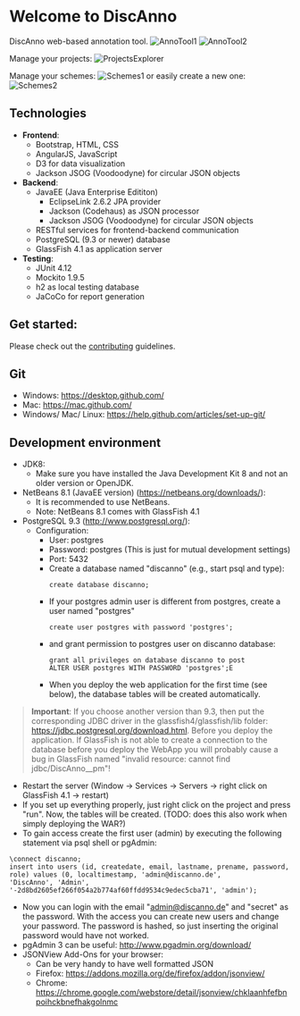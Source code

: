 # Welcome to DiscAnno
DiscAnno web-based annotation tool.
![AnnoTool1](https://cloud.githubusercontent.com/assets/7132775/13761225/943137e0-ea37-11e5-832e-e129b086f7fa.jpg)
![AnnoTool2](https://cloud.githubusercontent.com/assets/7132775/13761479/2c65b9cc-ea39-11e5-94e1-b401535a552e.png)

Manage your projects:
![ProjectsExplorer](https://cloud.githubusercontent.com/assets/7132775/13761517/6ae1a760-ea39-11e5-87b2-142d678464c8.png)

Manage your schemes:
![Schemes1](https://cloud.githubusercontent.com/assets/7132775/13761592/dcfb44e6-ea39-11e5-8942-80c7c599d8b5.png)
or easily create a new one:
![Schemes2](https://cloud.githubusercontent.com/assets/7132775/13761593/dd23bc0a-ea39-11e5-95e1-fe99c3943630.png)

## Technologies
* **Frontend**:
  * Bootstrap, HTML, CSS
  * AngularJS, JavaScript
  * D3 for data visualization
  * Jackson JSOG (Voodoodyne) for circular JSON objects
* **Backend**:
  * JavaEE (Java Enterprise Edititon)
    * EclipseLink 2.6.2 JPA provider
    * Jackson (Codehaus) as JSON processor
    * Jackson JSOG (Voodoodyne) for circular JSON objects
  * RESTful services for frontend-backend communication
  * PostgreSQL (9.3 or newer) database
  * GlassFish 4.1 as application server
* **Testing**:
  * JUnit 4.12
  * Mockito 1.9.5
  * h2 as local testing database
  * JaCoCo for report generation

## Get started:
Please check out the [contributing](https://github.com/annefried/discanno/blob/master/CONTRIBUTING.md) guidelines.

## Git
* Windows: https://desktop.github.com/
* Mac: https://mac.github.com/
* Windows/ Mac/ Linux: https://help.github.com/articles/set-up-git/

## Development environment
* JDK8:
  * Make sure you have installed the Java Development Kit 8 and not an older version or OpenJDK.
* NetBeans 8.1 (JavaEE version) (https://netbeans.org/downloads/):
  * It is recommended to use NetBeans.
  * Note: NetBeans 8.1 comes with GlassFish 4.1
* PostgreSQL 9.3 (http://www.postgresql.org/):
  * Configuration:
    * User: postgres
    * Password: postgres (This is just for mutual development settings)
    * Port: 5432
    * Create a database named "discanno" (e.g., start psql and type):
      ````
      create database discanno;
      ````
    * If your postgres admin user is different from postgres, create a user named "postgres"
      ````
      create user postgres with password 'postgres';
      ````
    * and grant permission to postgres user on discanno database:
      ````
      grant all privileges on database discanno to post
      ALTER USER postgres WITH PASSWORD 'postgres';E
      ````
    * When you deploy the web application for the first time (see below), the database tables will be created automatically.

>**Important**: If you choose another version than 9.3, then put the corresponding JDBC driver in the glassfish4/glassfish/lib folder: https://jdbc.postgresql.org/download.html. Before you deploy the application. If GlassFish is not able to create a connection to the database before you deploy the WebApp you will probably cause a bug in GlassFish named "invalid resource: cannot find jdbc/DiscAnno__pm"!

* Restart the server (Window → Services → Servers → right click on GlassFish 4.1 → restart)
* If you set up everything properly, just right click on the project and press "run". Now, the tables will be created. (TODO: does this also work when simply deploying the WAR?)
* To gain access create the first user (admin) by executing the following statement via psql shell or pgAdmin:
````
\connect discanno;
insert into users (id, createdate, email, lastname, prename, password, role) values (0, localtimestamp, 'admin@discanno.de',
'DiscAnno', 'Admin', '-2d8bd2605ef266f054a2b774af60ffdd9534c9edec5cba71', 'admin');
````
* Now you can login with the email "admin@discanno.de" and "secret" as the password. With the access you can create new users and change your password. The password is hashed, so just inserting the original password would have not worked.
* pgAdmin 3 can be useful: http://www.pgadmin.org/download/
* JSONView Add-Ons for your browser:
  * Can be very handy to have well formatted JSON
  * Firefox: https://addons.mozilla.org/de/firefox/addon/jsonview/
  * Chrome: https://chrome.google.com/webstore/detail/jsonview/chklaanhfefbnpoihckbnefhakgolnmc
  


